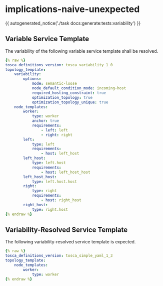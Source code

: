 # implications-naive-unexpected

{{ autogenerated_notice('./task docs:generate:tests:variability') }}


## Variable Service Template

The variability of the following variable service template shall be resolved.

```yaml linenums="1"
{% raw %}
tosca_definitions_version: tosca_variability_1_0
topology_template:
    variability:
        options:
            mode: semantic-loose
            node_default_condition_mode: incoming-host
            required_hosting_constraint: true
            optimization_topology: true
            optimization_topology_unique: true
    node_templates:
        worker:
            type: worker
            anchor: true
            requirements:
                - left: left
                - right: right
        left:
            type: left
            requirements:
                - host: left_host
        left_host:
            type: left.host
            requirements:
                - host: left_host_host
        left_host_host:
            type: left.host.host
        right:
            type: right
            requirements:
                - host: right_host
        right_host:
            type: right.host
{% endraw %}
```




## Variability-Resolved Service Template

The following variability-resolved service template is expected.

```yaml linenums="1"
{% raw %}
tosca_definitions_version: tosca_simple_yaml_1_3
topology_template:
    node_templates:
        worker:
            type: worker
{% endraw %}
```

